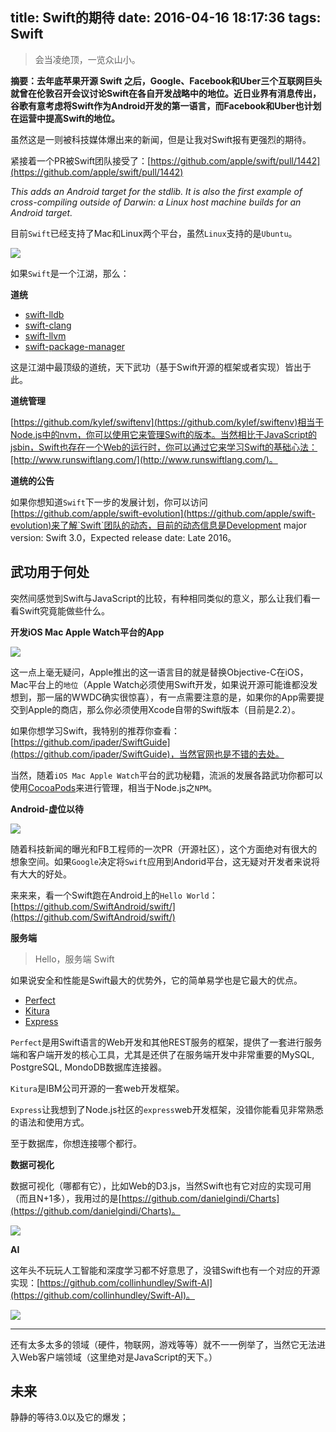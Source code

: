 title: Swift的期待
date: 2016-04-16 18:17:36
tags: Swift
---

> 会当凌绝顶，一览众山小。

**摘要：去年底苹果开源 Swift 之后，Google、Facebook和Uber三个互联网巨头就曾在伦敦召开会议讨论Swift在各自开发战略中的地位。近日业界有消息传出，谷歌有意考虑将Swift作为Android开发的第一语言，而Facebook和Uber也计划在运营中提高Swift的地位。**

虽然这是一则被科技媒体爆出来的新闻，但是让我对Swift报有更强烈的期待。

紧接着一个PR被Swift团队接受了：[https://github.com/apple/swift/pull/1442](https://github.com/apple/swift/pull/1442)

*This adds an Android target for the stdlib. It is also the first example of cross-compiling outside of Darwin: a Linux host machine builds for an Android target.*

目前`Swift`已经支持了Mac和Linux两个平台，虽然`Linux`支持的是`Ubuntu`。

![](https://raw.githubusercontent.com/icepy/_posts/master/img/swift.png)

如果`Swift`是一个江湖，那么：

<!--more-->

**道统**

- [swift-lldb](https://github.com/apple/swift-lldb)
- [swift-clang](https://github.com/apple/swift-clang)
- [swift-llvm](https://github.com/apple/swift-llvm)
- [swift-package-manager](https://github.com/apple/swift-package-manager)

这是江湖中最顶级的道统，天下武功（基于Swift开源的框架或者实现）皆出于此。

**道统管理**

[https://github.com/kylef/swiftenv](https://github.com/kylef/swiftenv)相当于Node.js中的nvm，你可以使用它来管理Swift的版本。当然相比于JavaScript的jsbin，Swift也存在一个Web的运行时，你可以通过它来学习Swift的基础心法：[http://www.runswiftlang.com/](http://www.runswiftlang.com/)。

**道统的公告**

如果你想知道`Swift`下一步的发展计划，你可以访问[https://github.com/apple/swift-evolution](https://github.com/apple/swift-evolution)来了解`Swift`团队的动态，目前的动态信息是Development major version: Swift 3.0，Expected release date: Late 2016。

## 武功用于何处

突然间感觉到Swift与JavaScript的比较，有种相同类似的意义，那么让我们看一看Swift究竟能做些什么。

**开发iOS Mac Apple Watch平台的App**

![](https://raw.githubusercontent.com/icepy/_posts/master/img/apple.png)

这一点上毫无疑问，Apple推出的这一语言目的就是替换Objective-C在iOS，Mac平台上的`地位`（Apple Watch必须使用Swift开发，如果说开源可能谁都没发想到，那一届的WWDC确实很惊喜），有一点需要注意的是，如果你的App需要提交到Apple的商店，那么你必须使用Xcode自带的Swift版本（目前是2.2）。

如果你想学习Swift，我特别的推荐你查看：[https://github.com/ipader/SwiftGuide](https://github.com/ipader/SwiftGuide)，当然官网也是不错的去处。

当然，随着`iOS Mac Apple Watch`平台的武功秘籍，流派的发展各路武功你都可以使用[CocoaPods](https://cocoapods.org/)来进行管理，相当于Node.js之`NPM`。

**Android-虚位以待**

![](https://raw.githubusercontent.com/icepy/_posts/master/img/android.png)

随着科技新闻的曝光和FB工程师的一次PR（开源社区），这个方面绝对有很大的想象空间。如果`Google`决定将`Swift`应用到Andorid平台，这无疑对开发者来说将有大大的好处。

来来来，看一个Swift跑在Android上的`Hello World`：[https://github.com/SwiftAndroid/swift/](https://github.com/SwiftAndroid/swift/)

**服务端**

> Hello，服务端 Swift

如果说安全和性能是Swift最大的优势外，它的简单易学也是它最大的优点。

- [Perfect](https://github.com/PerfectlySoft/Perfect/)
- [Kitura](https://github.com/IBM-Swift/Kitura)
- [Express](https://github.com/crossroadlabs/Express)

`Perfect`是用Swift语言的Web开发和其他REST服务的框架，提供了一套进行服务端和客户端开发的核心工具，尤其是还供了在服务端开发中非常重要的MySQL, PostgreSQL, MondoDB数据库连接器。

`Kitura`是IBM公司开源的一套web开发框架。

`Express`让我想到了Node.js社区的`express`web开发框架，没错你能看见非常熟悉的语法和使用方式。

至于数据库，你想连接哪个都行。

**数据可视化**

数据可视化（哪都有它），比如Web的D3.js，当然Swift也有它对应的实现可用（而且N+1多），我用过的是[https://github.com/danielgindi/Charts](https://github.com/danielgindi/Charts)。

![](https://raw.githubusercontent.com/icepy/_posts/master/img/charts.png)

**AI**

这年头不玩玩人工智能和深度学习都不好意思了，没错Swift也有一个对应的开源实现：[https://github.com/collinhundley/Swift-AI](https://github.com/collinhundley/Swift-AI)。

![](https://raw.githubusercontent.com/icepy/_posts/master/img/ai.png)

------

还有太多太多的领域（硬件，物联网，游戏等等）就不一一例举了，当然它无法进入Web客户端领域（这里绝对是JavaScript的天下。）

## 未来

静静的等待3.0以及它的爆发；
